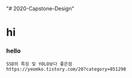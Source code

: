"# 2020-Capstone-Design" 
# hi
### hello

```
SSD의 특징 및 YOLO보다 좋은점
https://yeomko.tistory.com/20?category=851298
```
